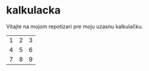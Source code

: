 # kalkulacka

Vitajte na mojom repotizari pre moju uzasnu kalkulačku.

<table>
  <tr>
    <td>1</>  <td>2</>  <td>3</>
  </tr>
    <tr>
    <td>4</>  <td>5</>  <td>6</>
  </tr>
    <tr>
    <td>7</>  <td>8</>  <td>9</>
  </tr>
  </table>
  
